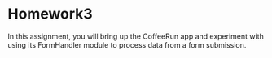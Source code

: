 # Homework3
In this assignment, you will bring up the CoffeeRun app and experiment with using its FormHandler module to process data from a form submission.
